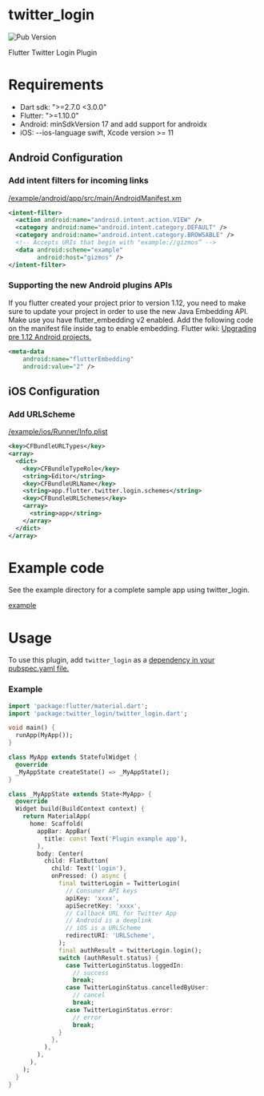 # twitter_login

![Pub Version](https://img.shields.io/pub/v/twitter_login?color=blue)

Flutter Twitter Login Plugin

# Requirements
- Dart sdk: ">=2.7.0 <3.0.0"
- Flutter: ">=1.10.0"
- Android: minSdkVersion 17 and add support for androidx
- iOS: --ios-language swift, Xcode version >= 11



## Android Configuration

### Add intent filters for incoming links

[/example/android/app/src/main/AndroidManifest.xm](https://github.com/0maru/twitter_login/blob/master/example/android/app/src/main/AndroidManifest.xml)

```xml
<intent-filter>
  <action android:name="android.intent.action.VIEW" />
  <category android:name="android.intent.category.DEFAULT" />
  <category android:name="android.intent.category.BROWSABLE" />
  <!-- Accepts URIs that begin with "example://gizmos” -->
  <data android:scheme="example"
        android:host="gizmos" />
</intent-filter>
```



### Supporting the new Android plugins APIs

If you flutter created your project prior to version 1.12, you need to make sure to update your project in order to use the new Java Embedding API.
Make use you have flutter_embedding v2 enabled. Add the following code on the manifest file inside <application> tag to enable embedding.
Flutter wiki: [Upgrading pre 1.12 Android projects.](https://github.com/flutter/flutter/wiki/Upgrading-pre-1.12-Android-projects)

```xml
<meta-data
    android:name="flutterEmbedding"
    android:value="2" />
```



## iOS Configuration

### Add URLScheme

[/example/ios/Runner/Info.plist](https://github.com/0maru/twitter_login/blob/master/example/ios/Runner/Info.plist#L21)

```xml
<key>CFBundleURLTypes</key>
<array>
  <dict>
    <key>CFBundleTypeRole</key>
    <string>Editor</string>
    <key>CFBundleURLName</key>
    <string>app.flutter.twitter.login.schemes</string>
    <key>CFBundleURLSchemes</key>
    <array>
      <string>app</string>
    </array>
  </dict>
</array>
```

# Example code 

See the example directory for a complete sample app using twitter_login.

[example](https://github.com/0maru/twitter_login/tree/master/example)

# Usage

To use this plugin, add `twitter_login` as a [dependency in your pubspec.yaml file.](https://flutter.dev/platform-plugins/)

### Example

```dart
import 'package:flutter/material.dart';
import 'package:twitter_login/twitter_login.dart';

void main() {
  runApp(MyApp());
}

class MyApp extends StatefulWidget {
  @override
  _MyAppState createState() => _MyAppState();
}

class _MyAppState extends State<MyApp> {
  @override
  Widget build(BuildContext context) {
    return MaterialApp(
      home: Scaffold(
        appBar: AppBar(
          title: const Text('Plugin example app'),
        ),
        body: Center(
          child: FlatButton(
            child: Text('login'),
            onPressed: () async {
              final twitterLogin = TwitterLogin(  
                // Consumer API keys 
                apiKey: 'xxxx',
                apiSecretKey: 'xxxx',
                // Callback URL for Twitter App
                // Android is a deeplink
                // iOS is a URLScheme
                redirectURI: 'URLScheme',
              );
              final authResult = twitterLogin.login();
              switch (authResult.status) {
                case TwitterLoginStatus.loggedIn:
                  // success
                  break;
                case TwitterLoginStatus.cancelledByUser:
                  // cancel
                  break;
                case TwitterLoginStatus.error:
                  // error
                  break;
              }
            },
          ),
        ),
      ),
    );
  }
}
```

